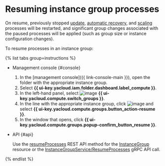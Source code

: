 # Resuming instance group processes

On resume, previously stopped [update](../../concepts/instance-groups/deploy/), [automatic recovery](../../concepts/instance-groups/autohealing.md), and [scaling](../../concepts/instance-groups/policies/scale-policy.md) processes will be restarted, and significant group changes associated with the paused processes will be applied (such as group size or instance configuration changes).

To resume processes in an instance group:

{% list tabs group=instructions %}

- Management console {#console}

   1. In the [management console]({{ link-console-main }}), open the folder with the appropriate instance group.
   1. Select **{{ ui-key.yacloud.iam.folder.dashboard.label_compute }}**.
   1. In the left-hand panel, select ![image](../../../_assets/console-icons/layers-3-diagonal.svg) **{{ ui-key.yacloud.compute.switch_groups }}**.
   1. In the line with the appropriate instance group, click ![image](../../../_assets/console-icons/ellipsis.svg) and select **{{ ui-key.yacloud.compute.groups.button_action-resume }}**.
   1. In the window that opens, click **{{ ui-key.yacloud.compute.groups.popup-confirm_button_resume }}**.

- API {#api}

   Use the [resumeProcesses](../../api-ref/InstanceGroup/resumeProcesses.md) REST API method for the [InstanceGroup](../../api-ref/InstanceGroup/index.md) resource or the [InstanceGroupService/ResumeProcesses](../../api-ref/grpc/instance_group_service.md#ResumeProcesses) gRPC API call.

{% endlist %}